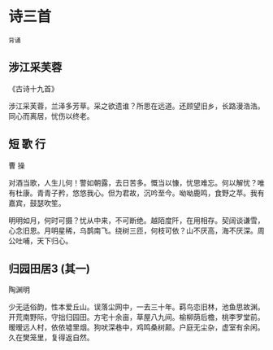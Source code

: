 # 诗三首

`背诵`

## 涉江采芙蓉

《古诗十九首》

涉江采芙蓉，兰泽多芳草。采之欲遗谁？所思在远道。还顾望旧乡，长路漫浩浩。同心而离居，忧伤以终老。

## 短 歌 行

曹 操

对酒当歌，人生儿何！警如朝露，去日苦多。慨当以慷，忧思难忘。何以解忧？唯有杜康。青青子矜，悠悠我心。但为君故，沉吟至今。呦呦鹿鸣，食野之苹。我有嘉宾，鼓瑟吹笙。

明明如月，何时可摄？忧从中来，不可断绝。越陌度阡，在用相存。契阔谈谦雪，心念旧恩。月明星稀，乌鹊南飞。绕树三匝，何枝可依？山不厌高，海不厌深。周公吐哺，天下归心。

## 归园田居3 (其一)

陶渊明

少无适俗韵，性本爱丘山。误落尘网中，一去三十年。羁鸟恋旧林，池鱼思故渊。开荒南野际，守拙归园田。方宅十余亩，草屋八九间。榆柳荫后檐，桃李罗堂前。暧暧远人村，依依墟里烟。狗吠深巷中，鸡鸣桑树颠。户庭无尘杂，虚室有余闲。久在樊笼里，复得返自然。
